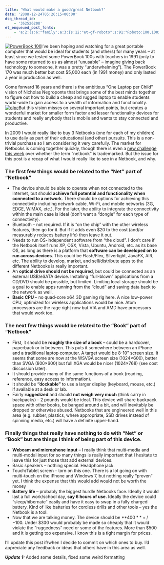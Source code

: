 ```yaml
---
title: 'What would make a good/great Netbook?'
date: '2008-12-24T05:26:15+00:00'
dsq_thread_id:
    - '362526208'
et_enqueued_post_fonts:
    - 'a:2:{s:6:"family";a:3:{s:12:"et-gf-roboto";s:91:"Roboto:100,100italic,300,300italic,regular,italic,500,500italic,700,700italic,900,900italic";s:22:"et-gf-roboto-condensed";s:59:"Roboto+Condensed:300,300italic,regular,italic,700,700italic";s:17:"et-gf-roboto-slab";s:51:"Roboto+Slab:100,200,300,regular,500,600,700,800,900";}s:6:"subset";a:7:{i:0;s:9:"latin-ext";i:1;s:5:"greek";i:2;s:9:"greek-ext";i:3;s:10:"vietnamese";i:4;s:8:"cyrillic";i:5;s:5:"latin";i:6;s:12:"cyrillic-ext";}}'
---
```


 [![PowerBook 100](http://www.bruceabernethy.com/wp-content/uploads/WindowsLiveWriter/WhatwouldmakeagoodgreatNetbook_BC4E/pbook100_thumb.jpg "PowerBook 100")](http://www.bruceabernethy.com/wp-content/uploads/WindowsLiveWriter/WhatwouldmakeagoodgreatNetbook_BC4E/pbook100_2.jpg)I’ve been hoping and watching for a great portable computer that would be ideal for students (and others) for many years – at least since we tested some PowerBook 100s with teachers in 1991 (only to have some returned to us as almost “unusable” – imagine giving back technology to someone, it was a pretty “underwhelming”). The PowerBook 170 was much better but cost $5,000 each (in 1991 money) and only lasted a year in production as well.

Come forward 16 years and there is the ambitious “One Laptop per Child” vision of Nicholas Negroponte that brings some of the best minds together to figure out how to build a cheap and rugged laptop to enable students world-wide to gain access to a wealth of information and functionality. [![olpc](http://www.bruceabernethy.com/wp-content/uploads/WindowsLiveWriter/WhatwouldmakeagoodgreatNetbook_BC4E/olpc_thumb.png "olpc")](http://www.bruceabernethy.com/wp-content/uploads/WindowsLiveWriter/WhatwouldmakeagoodgreatNetbook_BC4E/olpc_2.png)But this vision misses on several important points, but creates a wonderful market for smaller form factor and lesser functionality devices for students and really anybody that is mobile and wants to stay connected and productive.

In 2009 I would really like to buy 3 Netbooks (one for each of my children) to use daily as part of their educational (and other) pursuits. This is a non-trivial purchase so I am considering it very carefully. The market for Netbooks is coming together quickly, though there is even a [new challenge this week](http://jkontherun.com/2008/12/23/netbook-enthusiast-web-sites-getting-c-d-using-term-netbook/) over whether the term “netbook” is trademarked. But the issue for this post is a recap of what I would really like to see in a Netbook, and why.

###  

### The first few things would be related to the “Net” part of “Netbook”

- The device should be able to operate when not connected to the Internet, but should **achieve full potential and functionality when connected to a network**. There should be options for achieving this connectivity including network cable, Wi-Fi, and mobile networks (3G, EDGE, WiMAX, etc.). For the later, the ability to integrate the connectivity within the main case is ideal (don’t want a “dongle” for each type of connectivity).
- Bluetooth – not required. If it is “on the chip” with the other wireless features, then go for it. But if it adds even $20 to the cost (and/or measurably reduces battery life) then leave it out.
- Needs to run OS-independent software from “the cloud”. I don’t care if the Netbook itself runs XP, OSX, Vista, Ubuntu, Android, etc. as its base OS, as long as there is a platform that **software can be developed on to run across devices**. This could be Flash/Flex, Silverlight, JavaFX, AIR, etc. The ability to develop, market, and sell/distribute apps to the different Netbooks is really important.
- An **optical drive should not be required**, but could be connected as an external USB/eSATA device. Installing “full-blown” applications from a CD/DVD should be possible, but limited. Limiting local storage should be a goal to enable apps running from the “cloud” and saving data back to the network as well.
- **Basic CPU** – no quad-core x64 3D gaming rig here. A nice low-power CPU, optimized for wireless applications would be nice. Atom processors are the rage right now but VIA and AMD have processors that would work too.

###  

### The next few things would be related to the “Book” part of “Netbook”

- First, it should be **roughly the size of a book** – could be a hardcover, paperback or in between. This puts it somewhere between an iPhone and a traditional laptop computer. A target would be 8-10” screen size. It seems that some are now at the WSVGA screen size (1024×600), better than SVGA (800×600) but full XGA would be nicer (1024×768) (see cost discussion later).
- It should provide many of the same functions of a book (reading, reference, easy access to information).
- It should be **“dockable”** to use a larger display (keyboard, mouse, etc.) if available at a desk or lab.
- Fairly **ruggedized** and should **not weigh very much** (think carry in backpacks) – 2 pounds would be ideal. This device will share backpack space with other books, be banged around a bit, and will inevitably be dropped or otherwise abused. Netbooks that are engineered well in this area (e.g. rubber, plastics, where appropriate, SSD drives instead of spinning media, etc.) will have a definite upper-hand.

###  

### Finally things that really have nothing to do with “Net” or “Book” but are things I think of being part of this device.

- **Webcam and microphone input** – I really think that multi-media and multi-modal input for so many things is really important that I hesitate to leave this for just those that add external devices.
- Basic speakers – nothing special. Headphone jack.
- Touch/Tablet screen – torn on this one. There is a lot going on with multi-touch on the iPhone and Windows 7, but nothing really “proven” yet. I think the expense that this would add would not be worth the money
- **Battery life** – probably the biggest hurdle Netbooks face. Ideally it would last a full work/school day, **say 6 hours of use.** Ideally the device could “sleep/hibernate” easily and have it easy to swap in a fully charged battery. Kind of like batteries for cordless drills and other tools – yes the Netbook is a tool.
- Now that we are talking money. The device should be **$400** +/-$100. Under $300 would probably be made so cheaply that it would violate the “ruggedness” need or some of the features. More than $500 and it is getting too expensive. I know this is a tight margin for prices.

I’ll update this post if/when I decide to commit on which ones to buy. I’d appreciate any feedback or ideas that others have in this area as well.

***Update 1:*** Added some details, fixed some weird formatting